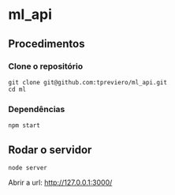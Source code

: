 # ml_api

## Procedimentos
### Clone o repositório

```console
git clone git@github.com:tpreviero/ml_api.git
cd ml
```

### Dependências
```console
npm start
```

## Rodar o servidor
```console
node server
 ```
Abrir a url: http://127.0.0.1:3000/
